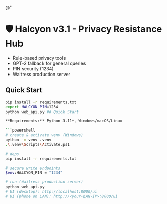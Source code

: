 @"
# 🛡️ Halcyon v3.1 - Privacy Resistance Hub
- Rule-based privacy tools
- GPT-2 fallback for general queries
- PIN security (1234)
- Waitress production server

## Quick Start
```bash
pip install -r requirements.txt
export HALCYON_PIN=1234
python web_api.py ## Quick Start

**Requirements:** Python 3.11+, Windows/macOS/Linux

```powershell
# create & activate venv (Windows)
python -m venv .venv
.\.venv\Scripts\Activate.ps1

# deps
pip install -r requirements.txt

# secure write endpoints
$env:HALCYON_PIN = "1234"

# run (Waitress production server)
python web_api.py
# UI (desktop): http://localhost:8000/ui
# UI (phone on LAN): http://<your-LAN-IP>:8000/ui
